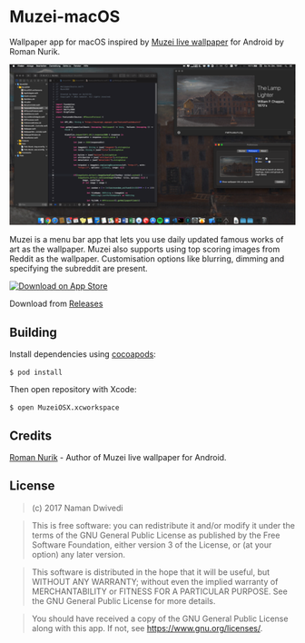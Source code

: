 # Muzei-macOS

Wallpaper app for macOS inspired by [Muzei live wallpaper](https://github.com/romannurik/muzei) for Android by Roman Nurik.

<img src="screenshots/screen1.png"/>

Muzei is a menu bar app that lets you use daily updated famous works of art as the wallpaper.
Muzei also supports using top scoring images from Reddit as the wallpaper. Customisation options like blurring, dimming and specifying the subreddit are present.

<a href="https://itunes.apple.com/us/app/muzei/id1203123639"><img alt="Download on App Store" src="https://raw.githubusercontent.com/naman14/Muzei-macOS/master/screenshots/download_app_atore.png" height=60px/></a> 

Download from [Releases](https://github.com/naman14/Muzei-macOS/releases)

## Building

Install dependencies using [cocoapods](https://cocoapods.org):

`$ pod install`

Then open repository with Xcode:

`$ open MuzeiOSX.xcworkspace`

## Credits
   [Roman Nurik](https://github.com/romannurik) - Author of Muzei live wallpaper for Android.

## License

>(c) 2017 Naman Dwivedi 

>This is free software: you can redistribute it and/or modify it under the terms of the GNU General Public License as published by the Free Software Foundation, either version 3 of the License, or (at your option) any later version. 

>This software is distributed in the hope that it will be useful, but WITHOUT ANY WARRANTY; without even the implied warranty of MERCHANTABILITY or FITNESS FOR A PARTICULAR PURPOSE. See the GNU General Public License for more details. 

>You should have received a copy of the GNU General Public License along with this app. If not, see <https://www.gnu.org/licenses/>.
